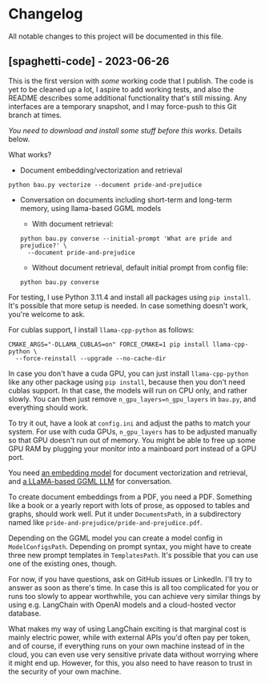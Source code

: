 # Changelog

All notable changes to this project will be documented in this file.

## [spaghetti-code] - 2023-06-26

This is the first version with _some_ working code that I publish. The
code is yet to be cleaned up a lot, I aspire to add working tests, and
also the README describes some additional functionality that's still
missing. Any interfaces are a temporary snapshot, and I may force-push
to this Git branch at times.

_You need to download and install some stuff before this works._
Details below.

What works?

* Document embedding/vectorization and retrieval

``` shell
python bau.py vectorize --document pride-and-prejudice
```

* Conversation on documents including short-term and long-term memory,
  using llama-based GGML models

    * With document retrieval:
    ``` shell
    python bau.py converse --initial-prompt 'What are pride and prejudice?' \
      --document pride-and-prejudice
    ```

    * Without document retrieval, default initial prompt from config file:
    ``` shell
    python bau.py converse
    ```

For testing, I use Python 3.11.4 and install all packages using `pip
install`. It's possible that more setup is needed. In case something
doesn't work, you're welcome to ask.

For cublas support, I install `llama-cpp-python` as follows:

``` shell
CMAKE_ARGS="-DLLAMA_CUBLAS=on" FORCE_CMAKE=1 pip install llama-cpp-python \
  --force-reinstall --upgrade --no-cache-dir
```

In case you don't have a cuda GPU, you can just install
`llama-cpp-python` like any other package using `pip install`, because
then you don't need cublas support. In that case, the models will run
on CPU only, and rather slowly. You can then just remove
`n_gpu_layers=n_gpu_layers` in `bau.py`, and everything should work.

To try it out, have a look at `config.ini` and adjust the paths to
match your system. For use with cuda GPUs, `n_gpu_layers` has to be
adjusted manually so that GPU doesn't run out of memory. You might be
able to free up some GPU RAM by plugging your monitor into a mainboard
port instead of a GPU port.

You need [an embedding
model](https://huggingface.co/spaces/mteb/leaderboard) for document
vectorization and retrieval, and [a LLaMA-based GGML
LLM](https://huggingface.co/spaces/HuggingFaceH4/open_llm_leaderboard)
for conversation.

To create document embeddings from a PDF, you need a PDF. Something
like a book or a yearly report with lots of prose, as opposed to
tables and graphs, should work well. Put it under `DocumentsPath`, in
a subdirectory named like
`pride-and-prejudice/pride-and-prejudice.pdf`.

Depending on the GGML model you can create a model config in
`ModelConfigsPath`. Depending on prompt syntax, you might have to
create three new prompt templates in `TemplatesPath`. It's possible
that you can use one of the existing ones, though.

For now, if you have questions, ask on GitHub issues or LinkedIn. I'll
try to answer as soon as there's time. In case this is all too
complicated for you or runs too slowly to appear worthwhile, you can
achieve very similar things by using e.g. LangChain with OpenAI models
and a cloud-hosted vector database.

What makes my way of using LangChain exciting is that marginal cost is
mainly electric power, while with external APIs you'd often pay per
token, and of course, if everything runs on your own machine instead
of in the cloud, you can even use very sensitive private data without
worrying where it might end up. However, for this, you also need to
have reason to trust in the security of your own machine.
